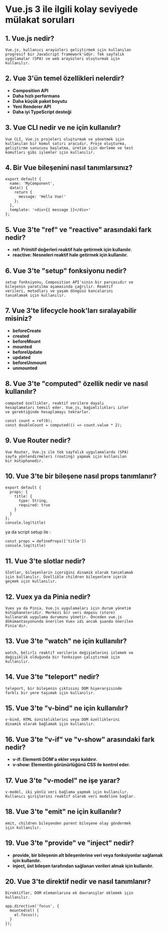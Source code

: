 # Vue.js 3 ile ilgili kolay seviyede mülakat soruları

## 1. Vue.js nedir?

    Vue.js, kullanıcı arayüzleri geliştirmek için kullanılan
    progresif bir JavaScript framework'üdür. Tek sayfalık
    uygulamalar (SPA) ve web arayüzleri oluşturmak için
    kullanılır.

## 2. Vue 3'ün temel özellikleri nelerdir?

- **Composition API**
- **Daha hızlı performans**
- **Daha küçük paket boyutu**
- **Yeni Renderer API**
- **Daha iyi TypeScript desteği**

## 3. Vue CLI nedir ve ne için kullanılır?

    Vue CLI, Vue.js projeleri oluşturmak ve yönetmek için
    kullanılan bir komut satırı aracıdır. Proje oluşturma,
    geliştirme sunucusu başlatma, üretim için derleme ve test
    komutları gibi işlemler için kullanılır.

## 4. Bir Vue bileşenini nasıl tanımlarsınız?

```
export default {
  name: 'MyComponent',
  data() {
    return {
      message: 'Hello Vue!'
    };
  },
  template: '<div>{{ message }}</div>'
};
```

## 5. Vue 3'te "ref" ve "reactive" arasındaki fark nedir?

- **ref: Primitif değerleri reaktif hale getirmek için kullanılır.**
- **reactive: Nesneleri reaktif hale getirmek için kullanılır.**

## 6. Vue 3'te "setup" fonksiyonu nedir?

    setup fonksiyonu, Composition API'sinin bir parçasıdır ve
    bileşenin yaratılma aşamasında çağrılır. Reaktif
    verileri, metodları ve yaşam döngüsü kancalarını
    tanımlamak için kullanılır.

## 7. Vue 3'te lifecycle hook'ları sıralayabilir misiniz?

- **beforeCreate**
- **created**
- **beforeMount**
- **mounted**
- **beforeUpdate**
- **updated**
- **beforeUnmount**
- **unmounted**

## 8. Vue 3'te "computed" özellik nedir ve nasıl kullanılır?

    computed özellikler, reaktif verilere dayalı
    hesaplamaları temsil eder. Vue.js, bağımlılıkları izler
    ve gerektiğinde hesaplamayı tekrarlar.

```
const count = ref(0);
const doubleCount = computed(() => count.value * 2);
```

## 9. Vue Router nedir?

    Vue Router, Vue.js ile tek sayfalık uygulamalarda (SPA)
    sayfa yönlendirmeleri (routing) yapmak için kullanılan
    bir kütüphanedir.

## 10. Vue 3'te bir bileşene nasıl props tanımlanır?

```
export default {
  props: {
    title: {
      type: String,
      required: true
    }
  }
};
console.log(title)
```

ya da script setup ile :

```
const props = defineProps(['title'])
console.log(title)
```

## 11. Vue 3'te slotlar nedir?

    Slotlar, bileşenlerin içeriğini dinamik olarak tanımlamak
    için kullanılır. Özellikle children bileşenlere içerik
    geçmek için kullanılır.

## 12. Vuex ya da Pinia nedir?

    Vuex ya da Pinia, Vue.js uygulamaları için durum yönetim
    kütüphaneleridir. Merkezi bir veri deposu (store)
    kullanarak uygulama durumunu yönetir. Önceden vue.js
    dökümantasyonunda önerilen Vuex idi ancak şuanda önerilen
    Pinia'dır.

## 13. Vue 3'te "watch" ne için kullanılır?

    watch, belirli reaktif verilerin değişimlerini izlemek ve
    değişiklik olduğunda bir fonksiyon çalıştırmak için
    kullanılır.

## 14. Vue 3'te "teleport" nedir?

    teleport, bir bileşenin çıktısını DOM hiyerarşisinde
    farklı bir yere taşımak için kullanılır.

## 15. Vue 3'te "v-bind" ne için kullanılır?

    v-bind, HTML özniteliklerini veya DOM özelliklerini
    dinamik olarak bağlamak için kullanılır.

## 16. Vue 3'te "v-if" ve "v-show" arasındaki fark nedir?

- **v-if: Elementi DOM'a ekler veya kaldırır.**
- **v-show: Elementin görünürlüğünü CSS ile kontrol eder.**

## 17. Vue 3'te "v-model" ne işe yarar?

    v-model, iki yönlü veri bağlama yapmak için kullanılır.
    Kullanıcı girişlerini reaktif olarak veri modeline bağlar.

## 18. Vue 3'te "emit" ne için kullanılır?

    emit, children bileşenden parent bileşene olay göndermek
    için kullanılır.

## 19. Vue 3'te "provide" ve "inject" nedir?

- **provide, bir bileşenin alt bileşenlerine veri veya fonksiyonlar sağlamak için kullanılır.**
- **inject, üst bileşen tarafından sağlanan verileri almak için kullanılır.**

## 20. Vue 3'te direktif nedir ve nasıl tanımlanır?

    Direktifler, DOM elemanlarına ek davranışlar eklemek için
    kullanılır.

```
app.directive('focus', {
  mounted(el) {
    el.focus();
  }
});
```
